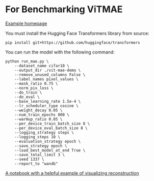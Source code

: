 # For Benchmarking ViTMAE

[Example homepage](https://github.com/huggingface/transformers/tree/main/examples/pytorch/image-pretraining)

You must install the Hugging Face Transformers library from source: 

```
pip install git+https://github.com/huggingface/transformers

```

You can run the model with the following command:

```
python run_mae.py \
    --dataset_name cifar10 \
    --output_dir ./vit-mae-demo \
    --remove_unused_columns False \
    --label_names pixel_values \
    --mask_ratio 0.75 \
    --norm_pix_loss \
    --do_train \
    --do_eval \
    --base_learning_rate 1.5e-4 \
    --lr_scheduler_type cosine \
    --weight_decay 0.05 \
    --num_train_epochs 800 \
    --warmup_ratio 0.05 \
    --per_device_train_batch_size 8 \
    --per_device_eval_batch_size 8 \
    --logging_strategy steps \
    --logging_steps 10 \
    --evaluation_strategy epoch \
    --save_strategy epoch \
    --load_best_model_at_end True \
    --save_total_limit 3 \
    --seed 1337 \
    --report_to "wandb"

```

[A notebook with a helpful example of visualizing reconstruction](https://github.com/NielsRogge/Transformers-Tutorials/blob/master/ViTMAE/ViT_MAE_visualization_demo.ipynb)

